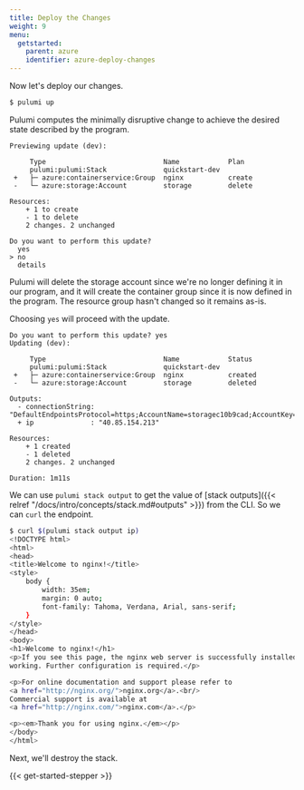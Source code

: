```yaml
---
title: Deploy the Changes
weight: 9
menu:
  getstarted:
    parent: azure
    identifier: azure-deploy-changes
---
```


Now let's deploy our changes.

```bash
$ pulumi up
```

Pulumi computes the minimally disruptive change to achieve the desired state described by the program.

```
Previewing update (dev):

     Type                             Name            Plan
     pulumi:pulumi:Stack              quickstart-dev
 +   ├─ azure:containerservice:Group  nginx           create
 -   └─ azure:storage:Account         storage         delete

Resources:
    + 1 to create
    - 1 to delete
    2 changes. 2 unchanged

Do you want to perform this update?
  yes
> no
  details
```

Pulumi will delete the storage account since we're no longer defining it in our program, and it will create the container group since it is now defined in the program. The resource group hasn't changed so it remains as-is.

Choosing `yes` will proceed with the update.

```
Do you want to perform this update? yes
Updating (dev):

     Type                             Name            Status
     pulumi:pulumi:Stack              quickstart-dev
 +   ├─ azure:containerservice:Group  nginx           created
 -   └─ azure:storage:Account         storage         deleted

Outputs:
  - connectionString: "DefaultEndpointsProtocol=https;AccountName=storagec10b9cad;AccountKey=f5JxKN8M7mECDlzdB9zTwfJWSplo8jFTFFKRTzGAldscILf1ftrJPaspSA69tzLe24WBbWJ9yTu+mzjaqmPEew==;EndpointSuffix=core.windows.net"
  + ip              : "40.85.154.213"

Resources:
    + 1 created
    - 1 deleted
    2 changes. 2 unchanged

Duration: 1m11s
```

We can use `pulumi stack output` to get the value of [stack outputs]({{< relref "/docs/intro/concepts/stack.md#outputs" >}}) from the CLI. So we can `curl` the endpoint.

```bash
$ curl $(pulumi stack output ip)
<!DOCTYPE html>
<html>
<head>
<title>Welcome to nginx!</title>
<style>
    body {
        width: 35em;
        margin: 0 auto;
        font-family: Tahoma, Verdana, Arial, sans-serif;
    }
</style>
</head>
<body>
<h1>Welcome to nginx!</h1>
<p>If you see this page, the nginx web server is successfully installed and
working. Further configuration is required.</p>

<p>For online documentation and support please refer to
<a href="http://nginx.org/">nginx.org</a>.<br/>
Commercial support is available at
<a href="http://nginx.com/">nginx.com</a>.</p>

<p><em>Thank you for using nginx.</em></p>
</body>
</html>
```

Next, we'll destroy the stack.

{{< get-started-stepper >}}
